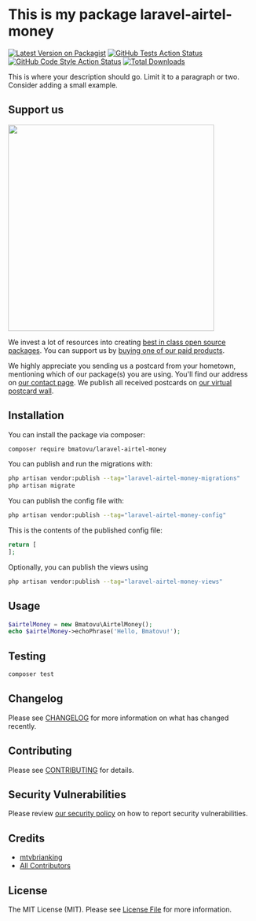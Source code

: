 # This is my package laravel-airtel-money

[![Latest Version on Packagist](https://img.shields.io/packagist/v/bmatovu/laravel-airtel-money.svg?style=flat-square)](https://packagist.org/packages/bmatovu/laravel-airtel-money)
[![GitHub Tests Action Status](https://img.shields.io/github/actions/workflow/status/bmatovu/laravel-airtel-money/run-tests.yml?branch=main&label=tests&style=flat-square)](https://github.com/bmatovu/laravel-airtel-money/actions?query=workflow%3Arun-tests+branch%3Amain)
[![GitHub Code Style Action Status](https://img.shields.io/github/actions/workflow/status/bmatovu/laravel-airtel-money/fix-php-code-style-issues.yml?branch=main&label=code%20style&style=flat-square)](https://github.com/bmatovu/laravel-airtel-money/actions?query=workflow%3A"Fix+PHP+code+style+issues"+branch%3Amain)
[![Total Downloads](https://img.shields.io/packagist/dt/bmatovu/laravel-airtel-money.svg?style=flat-square)](https://packagist.org/packages/bmatovu/laravel-airtel-money)

This is where your description should go. Limit it to a paragraph or two. Consider adding a small example.

## Support us

[<img src="https://github-ads.s3.eu-central-1.amazonaws.com/laravel-airtel-money.jpg?t=1" width="419px" />](https://spatie.be/github-ad-click/laravel-airtel-money)

We invest a lot of resources into creating [best in class open source packages](https://spatie.be/open-source). You can support us by [buying one of our paid products](https://spatie.be/open-source/support-us).

We highly appreciate you sending us a postcard from your hometown, mentioning which of our package(s) you are using. You'll find our address on [our contact page](https://spatie.be/about-us). We publish all received postcards on [our virtual postcard wall](https://spatie.be/open-source/postcards).

## Installation

You can install the package via composer:

```bash
composer require bmatovu/laravel-airtel-money
```

You can publish and run the migrations with:

```bash
php artisan vendor:publish --tag="laravel-airtel-money-migrations"
php artisan migrate
```

You can publish the config file with:

```bash
php artisan vendor:publish --tag="laravel-airtel-money-config"
```

This is the contents of the published config file:

```php
return [
];
```

Optionally, you can publish the views using

```bash
php artisan vendor:publish --tag="laravel-airtel-money-views"
```

## Usage

```php
$airtelMoney = new Bmatovu\AirtelMoney();
echo $airtelMoney->echoPhrase('Hello, Bmatovu!');
```

## Testing

```bash
composer test
```

## Changelog

Please see [CHANGELOG](CHANGELOG.md) for more information on what has changed recently.

## Contributing

Please see [CONTRIBUTING](CONTRIBUTING.md) for details.

## Security Vulnerabilities

Please review [our security policy](../../security/policy) on how to report security vulnerabilities.

## Credits

- [mtvbrianking](https://github.com/mtvbrianking)
- [All Contributors](../../contributors)

## License

The MIT License (MIT). Please see [License File](LICENSE.md) for more information.

